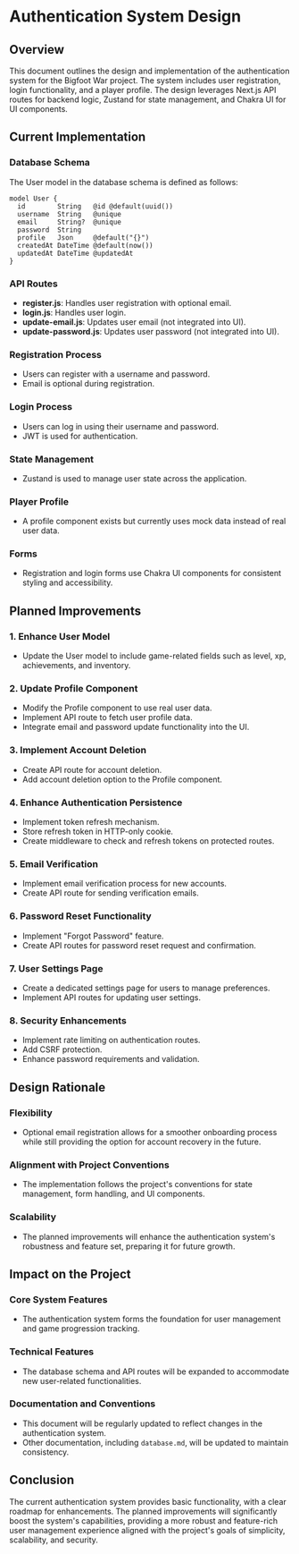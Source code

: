 # Authentication System Design

## Overview
This document outlines the design and implementation of the authentication system for the Bigfoot War project. The system includes user registration, login functionality, and a player profile. The design leverages Next.js API routes for backend logic, Zustand for state management, and Chakra UI for UI components.

## Current Implementation

### Database Schema
The User model in the database schema is defined as follows:

```prisma
model User {
  id        String   @id @default(uuid())
  username  String   @unique
  email     String?  @unique
  password  String
  profile   Json     @default("{}")
  createdAt DateTime @default(now())
  updatedAt DateTime @updatedAt
}
```

### API Routes
- **register.js**: Handles user registration with optional email.
- **login.js**: Handles user login.
- **update-email.js**: Updates user email (not integrated into UI).
- **update-password.js**: Updates user password (not integrated into UI).

### Registration Process
- Users can register with a username and password.
- Email is optional during registration.

### Login Process
- Users can log in using their username and password.
- JWT is used for authentication.

### State Management
- Zustand is used to manage user state across the application.

### Player Profile
- A profile component exists but currently uses mock data instead of real user data.

### Forms
- Registration and login forms use Chakra UI components for consistent styling and accessibility.

## Planned Improvements

### 1. Enhance User Model
- Update the User model to include game-related fields such as level, xp, achievements, and inventory.

### 2. Update Profile Component
- Modify the Profile component to use real user data.
- Implement API route to fetch user profile data.
- Integrate email and password update functionality into the UI.

### 3. Implement Account Deletion
- Create API route for account deletion.
- Add account deletion option to the Profile component.

### 4. Enhance Authentication Persistence
- Implement token refresh mechanism.
- Store refresh token in HTTP-only cookie.
- Create middleware to check and refresh tokens on protected routes.

### 5. Email Verification
- Implement email verification process for new accounts.
- Create API route for sending verification emails.

### 6. Password Reset Functionality
- Implement "Forgot Password" feature.
- Create API routes for password reset request and confirmation.

### 7. User Settings Page
- Create a dedicated settings page for users to manage preferences.
- Implement API routes for updating user settings.

### 8. Security Enhancements
- Implement rate limiting on authentication routes.
- Add CSRF protection.
- Enhance password requirements and validation.

## Design Rationale

### Flexibility
- Optional email registration allows for a smoother onboarding process while still providing the option for account recovery in the future.

### Alignment with Project Conventions
- The implementation follows the project's conventions for state management, form handling, and UI components.

### Scalability
- The planned improvements will enhance the authentication system's robustness and feature set, preparing it for future growth.

## Impact on the Project

### Core System Features
- The authentication system forms the foundation for user management and game progression tracking.

### Technical Features
- The database schema and API routes will be expanded to accommodate new user-related functionalities.

### Documentation and Conventions
- This document will be regularly updated to reflect changes in the authentication system.
- Other documentation, including `database.md`, will be updated to maintain consistency.

## Conclusion
The current authentication system provides basic functionality, with a clear roadmap for enhancements. The planned improvements will significantly boost the system's capabilities, providing a more robust and feature-rich user management experience aligned with the project's goals of simplicity, scalability, and security.
